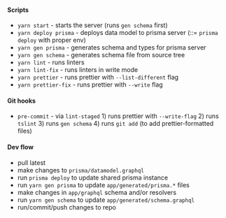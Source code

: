 #### Scripts
- `yarn start` - starts the server (runs `gen schema` first)
- `yarn deploy prisma` - deploys data model to prisma server (::= `prisma deploy` with proper env)
- `yarn gen prisma` - generates schema and types for prisma server
- `yarn gen schema` - generates schema file from source tree
- `yarn lint` - runs linters
- `yarn lint-fix` - runs linters in write mode
- `yarn prettier` - runs prettier with `--list-different` flag
- `yarn prettier-fix` - runs prettier with `--write` flag

#### Git hooks
- `pre-commit` - via `lint-staged` 1) runs prettier with `--write-flag` 2) runs `tslint` 3) runs `gen schema` 4) runs `git add` (to add prettier-formatted files)

#### Dev flow
- pull latest
- make changes to `prisma/datamodel.graphql`
- run `prisma deploy` to update shared prisma instance
- run `yarn gen prisma` to update `app/generated/prisma.*` files
- make changes in `app/graphql` schema and/or resolvers
- run `yarn gen schema` to update `app/generated/schema.graphql`
- run/commit/push changes to repo
